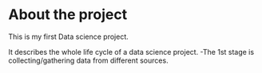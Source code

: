 # About the project
This is my first Data science project.

It describes the whole life cycle of a data science project.
    -The 1st stage is collecting/gathering data from different sources.
